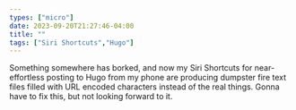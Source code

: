 ```yaml
---
types: ["micro"]
date: 2023-09-20T21:27:46-04:00
title: ""
tags: ["Siri Shortcuts","Hugo"]
---
```

Something somewhere has borked, and now my Siri Shortcuts for near-effortless posting to Hugo from my phone are producing dumpster fire text files filled with URL encoded characters instead of the real things. Gonna have to fix this, but not looking forward to it.

